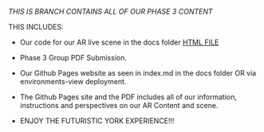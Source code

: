 *THIS IS BRANCH CONTAINS ALL OF OUR PHASE 3 CONTENT*

THIS INCLUDES: 
- Our code for our AR live scene in the docs folder [HTML FILE](website/pages/custom-glTF3.html)
- Phase 3 Group PDF Submission.
- Our Github Pages website as seen in index.md in the docs folder OR via environments-view deployment. 
- The Github Pages site and the PDF includes all of our information, instructions and perspectives on our AR Content and scene. 


- ENJOY THE FUTURISTIC YORK EXPERIENCE!!!
